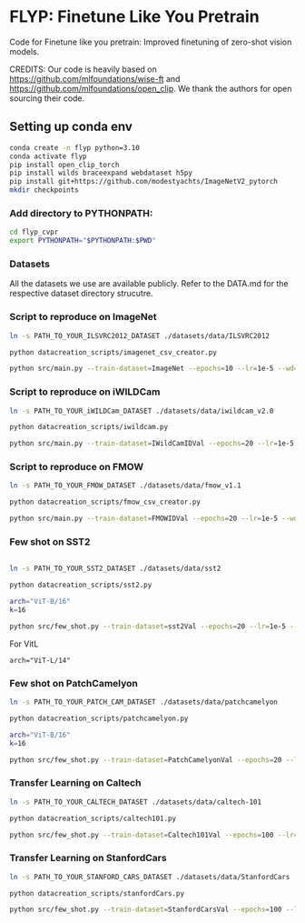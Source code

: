 # FLYP: Finetune Like You Pretrain

Code for Finetune like you pretrain: Improved finetuning of zero-shot vision models.

CREDITS: Our code is heavily based on https://github.com/mlfoundations/wise-ft and https://github.com/mlfoundations/open_clip. We thank the authors for open sourcing their code.

## Setting up conda env
```bash
conda create -n flyp python=3.10
conda activate flyp
pip install open_clip_torch
pip install wilds braceexpand webdataset h5py
pip install git+https://github.com/modestyachts/ImageNetV2_pytorch
mkdir checkpoints
```

### Add directory to PYTHONPATH:

```bash
cd flyp_cvpr
export PYTHONPATH="$PYTHONPATH:$PWD"
```

### Datasets
All the datasets we use are available publicly.
Refer to the DATA.md for the respective dataset directory strucutre.

### Script to reproduce on ImageNet
```bash
ln -s PATH_TO_YOUR_ILSVRC2012_DATASET ./datasets/data/ILSVRC2012

python datacreation_scripts/imagenet_csv_creator.py

python src/main.py --train-dataset=ImageNet --epochs=10 --lr=1e-5 --wd=0.1 --batch-size=512 --model=ViT-B/16 --eval-datasets=ImageNet,ImageNetV2,ImageNetR,ImageNetA,ImageNetSketch,ObjectNet  --template=openai_imagenet_template  --save=./checkpoints/ --data-location=./datasets/data/ --ft_data="./datasets/csv/imagenet.csv" --csv-img-key filepath --csv-caption-key title --exp_name=ImageNet/flyp_loss
```

### Script to reproduce on iWILDCam
```bash
ln -s PATH_TO_YOUR_iWILDCam_DATASET ./datasets/data/iwildcam_v2.0

python datacreation_scripts/iwildcam.py

python src/main.py --train-dataset=IWildCamIDVal --epochs=20 --lr=1e-5 --wd=0.2 --batch-size=256 --model=ViT-B/16 --eval-datasets=IWildCamIDVal,IWildCamID,IWildCamOOD --template=iwildcam_template  --save=./checkpoints/ --data-location=./datasets/data/ --ft_data="./datasets/csv/iwildcam_v2.0/train.csv" --csv-img-key filepath --csv-caption-key title --exp_name=iwildcam/flyp_loss
```

### Script to reproduce on FMOW
```bash
ln -s PATH_TO_YOUR_FMOW_DATASET ./datasets/data/fmow_v1.1

python datacreation_scripts/fmow_csv_creator.py

python src/main.py --train-dataset=FMOWIDVal --epochs=20 --lr=1e-5 --wd=0.2 --batch-size=256 --model=ViT-B/16 --eval-datasets=FMOWIDVal,FMOWID,FMOWOOD --template=fmow_template --save=./checkpoints/ --data-location=./datasets/data/ --ft_data="./datasets/csv/fmow.csv" --csv-img-key filepath --csv-caption-key title --exp_name=fmow/flyp_loss
```

### Few shot on SST2

```bash

ln -s PATH_TO_YOUR_SST2_DATASET ./datasets/data/sst2

python datacreation_scripts/sst2.py

arch="ViT-B/16"
k=16

python src/few_shot.py --train-dataset=sst2Val --epochs=20 --lr=1e-5 --wd=0.2 --batch-size=256 --model=$arch --warmup_length 0 --eval-datasets=sst2Val,sst2Test --template=sst2_template  --save=./checkpoints/ --data-location=./datasets/data/ --ft_data="./datasets/csv/sst2/train.csv" --csv-img-key filepath --csv-caption-key title --exp_name=sst2/"flyp_loss_"$k"shot" --k=$k 
```

For VitL
```
arch="ViT-L/14"
```

### Few shot on PatchCamelyon

```bash
ln -s PATH_TO_YOUR_PATCH_CAM_DATASET ./datasets/data/patchcamelyon

python datacreation_scripts/patchcamelyon.py

arch="ViT-B/16"
k=16

python src/few_shot.py --train-dataset=PatchCamelyonVal --epochs=20 --lr=1e-6 --wd=0.0 --batch-size=256 --model=$arch --warmup_length 0 --eval-datasets=PatchCamelyonVal,PatchCamelyonTest --template=patchcamelyon_template  --save=./checkpoints/ --data-location=./datasets/data/ --ft_data="./datasets/csv/patchcamelyon/train.csv" --csv-img-key filepath --csv-caption-key title --exp_name=patchcamelyon/"flyp_loss_"$k"shot" --k=$k 
```

### Transfer Learning on Caltech

```bash
ln -s PATH_TO_YOUR_CALTECH_DATASET ./datasets/data/caltech-101

python datacreation_scripts/caltech101.py

python src/few_shot.py --train-dataset=Caltech101Val --epochs=100 --lr=1e-5 --wd=0.0 --batch-size=256 --model=ViT-B/16 --warmup_length 500 --eval-datasets=Caltech101Val,Caltech101Test --template=caltech101_template  --save=./checkpoints/ --data-location=./datasets/data/ --ft_data="./datasets/csv/caltech101/train.csv" --csv-img-key filepath --csv-caption-key title --exp_name=caltech101/flyp_loss
```

### Transfer Learning on StanfordCars

```bash
ln -s PATH_TO_YOUR_STANFORD_CARS_DATASET ./datasets/data/StanfordCars

python datacreation_scripts/stanfordCars.py

python src/few_shot.py --train-dataset=StanfordCarsVal --epochs=100 --lr=1e-5 --wd=0.0 --batch-size=256 --model=ViT-B/16 --warmup_length 500 --eval-datasets=StanfordCarsVal,StanfordCarsTest --template=standfordcars_template  --save=./checkpoints/ --data-location=./datasets/data/ --ft_data="./datasets/csv/StanfordCars/train.csv" --csv-img-key filepath --csv-caption-key title --exp_name=standfordcars/flyp_loss
```